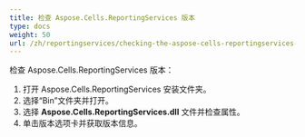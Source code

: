 ```yaml
---
title: 检查 Aspose.Cells.ReportingServices 版本
type: docs
weight: 50
url: /zh/reportingservices/checking-the-aspose-cells-reportingservices-version/
---
```


检查 Aspose.Cells.ReportingServices 版本：

1. 打开 Aspose.Cells.ReportingServices 安装文件夹。
1. 选择“Bin”文件夹并打开。
1. 选择 **Aspose.Cells.ReportingServices.dll** 文件并检查属性。
1. 单击版本选项卡并获取版本信息。
